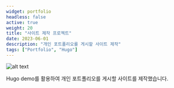 ```yaml
---
widget: portfolio
headless: false
active: true
weight: 20
title: "사이트 제작 프로젝트"
date: 2023-06-01
description: "개인 포트폴리오를 게시할 사이트 제작"
tags: ["Portfolio", "Hugo"]
---
```


![alt text](/images/project1.png)

Hugo demo를 활용하여 개인 포트폴리오를 게시할 사이트를 제작했습니다.

